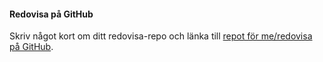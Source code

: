 #### Redovisa på GitHub

Skriv något kort om ditt redovisa-repo och länka till [repot för me/redovisa på GitHub](https://github.com/Fridasaralinnea/designv2).
